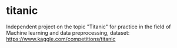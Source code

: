# titanic
Independent project on the topic "Titanic" for practice in the field of Machine learning and data preprocessing, dataset: https://www.kaggle.com/competitions/titanic
